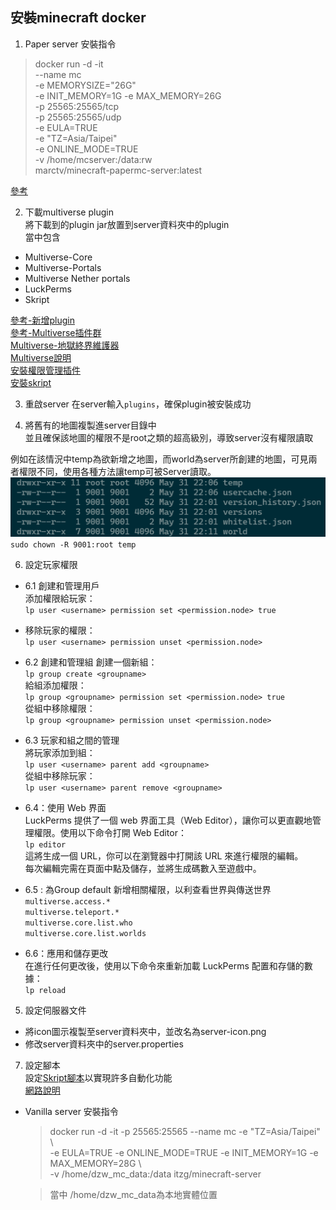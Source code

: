 ## 安裝minecraft docker 
1. Paper server 安裝指令  
> docker run -d -it \
  --name mc \
  -e MEMORYSIZE="26G" \
  -e INIT_MEMORY=1G -e MAX_MEMORY=26G \
  -p 25565:25565/tcp \
  -p 25565:25565/udp \
  -e EULA=TRUE \
  -e "TZ=Asia/Taipei" \
  -e ONLINE_MODE=TRUE \
  -v /home/mcserver:/data:rw \
  marctv/minecraft-papermc-server:latest  

  [參考](https://github.com/mtoensing/Docker-Minecraft-PaperMC-Server)

2. 下載multiverse plugin  
將下載到的plugin jar放置到server資料夾中的plugin  
當中包含
- Multiverse-Core 
- Multiverse-Portals
- Multiverse Nether portals  
- LuckPerms 
- Skript

[參考-新增plugin](https://docs.papermc.io/paper/adding-plugins)  
[參考-Multiverse插件群](https://hangar.papermc.io/Multiverse/Multiverse-Core)  
[Multiverse-地獄終界維護器](https://github.com/Multiverse/Multiverse-Core/wiki/Basics-(NetherPortals))  
[Multiverse說明](https://github.com/Multiverse/Multiverse-Core/wiki)  
[安裝權限管理插件](https://www.spigotmc.org/resources/luckperms.28140/)  
[安裝skript](https://www.spigotmc.org/resources/skript.114544/)

3. 重啟server
在server輸入`plugins`，確保plugin被安裝成功

4. 將舊有的地圖複製進server目錄中  
並且確保該地圖的權限不是root之類的超高級別，導致server沒有權限讀取  

例如在該情況中temp為欲新增之地圖，而world為server所創建的地圖，可見兩者權限不同，使用各種方法讓temp可被Server讀取。  
![alt text](./images/image13.png)  
`sudo chown -R 9001:root temp`

6. 設定玩家權限
- 6.1 創建和管理用戶  
添加權限給玩家：  
`lp user <username> permission set <permission.node> true`  
- 移除玩家的權限：  
`lp user <username> permission unset <permission.node>`  
- 6.2 創建和管理組
創建一個新組：  
`lp group create <groupname>`  
給組添加權限：  
`lp group <groupname> permission set <permission.node> true`  
從組中移除權限：  
`lp group <groupname> permission unset <permission.node>`  
- 6.3 玩家和組之間的管理  
將玩家添加到組：  
`lp user <username> parent add <groupname>`  
從組中移除玩家：  
`lp user <username> parent remove <groupname>`  
- 6.4：使用 Web 界面  
LuckPerms 提供了一個 web 界面工具（Web Editor），讓你可以更直觀地管理權限。使用以下命令打開 Web Editor：  
`lp editor`  
這將生成一個 URL，你可以在瀏覽器中打開該 URL 來進行權限的編輯。  
每次編輯完需在頁面中點及儲存，並將生成碼數入至遊戲中。   
- 6.5 : 為Group default 新增相關權限，以利查看世界與傳送世界  
`multiverse.access.*`   
`multiverse.teleport.*`  
`multiverse.core.list.who`  
`multiverse.core.list.worlds`  

- 6.6：應用和儲存更改  
在進行任何更改後，使用以下命令來重新加載 LuckPerms 配置和存儲的數據：  
`lp reload`  

5. 設定伺服器文件
- 將icon圖示複製至server資料夾中，並改名為server-icon.png  
- 修改server資料夾中的server.properties

7. 設定腳本  
設定[Skript腳本](Skript_intro.md)以實現許多自動化功能  
[網路說明](https://docs.skunity.com/guides)

- Vanilla server 安裝指令
    > docker run -d -it -p 25565:25565 --name mc -e "TZ=Asia/Taipei" \  
    -e EULA=TRUE -e ONLINE_MODE=TRUE -e INIT_MEMORY=1G -e MAX_MEMORY=28G \  
    -v /home/dzw_mc_data:/data itzg/minecraft-server

    > 當中 /home/dzw_mc_data為本地實體位置
